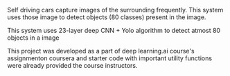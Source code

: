 Self driving cars capture images of the surrounding frequently. This system uses those image to detect objects
(80 classes) present in the image.

This system uses 23-layer deep CNN + Yolo algorithm to detect atmost 80 objects in a image

This project was developed as a part of deep learning.ai course's assignmenton coursera and starter code with important utility 
functions were already provided the course instructors.
